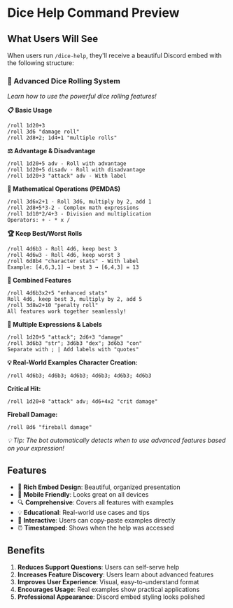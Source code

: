 # Dice Help Command Preview

## What Users Will See

When users run `/dice-help`, they'll receive a beautiful Discord embed with the following structure:

### 🎲 Advanced Dice Rolling System

_Learn how to use the powerful dice rolling features!_

**📋 Basic Usage**

```
/roll 1d20+3
/roll 3d6 "damage roll"
/roll 2d8+2; 1d4+1 "multiple rolls"
```

**⚖️ Advantage & Disadvantage**

```
/roll 1d20+5 adv - Roll with advantage
/roll 1d20+5 disadv - Roll with disadvantage
/roll 1d20+3 "attack" adv - With label
```

**🧮 Mathematical Operations (PEMDAS)**

```
/roll 3d6x2+1 - Roll 3d6, multiply by 2, add 1
/roll 2d8+5*3-2 - Complex math expressions
/roll 1d10*2/4+3 - Division and multiplication
Operators: + - * x /
```

**🏆 Keep Best/Worst Rolls**

```
/roll 4d6b3 - Roll 4d6, keep best 3
/roll 4d6w3 - Roll 4d6, keep worst 3
/roll 6d8b4 "character stats" - With label
Example: [4,6,3,1] → best 3 → [6,4,3] = 13
```

**🔧 Combined Features**

```
/roll 4d6b3x2+5 "enhanced stats"
Roll 4d6, keep best 3, multiply by 2, add 5
/roll 3d8w2+10 "penalty roll"
All features work together seamlessly!
```

**📝 Multiple Expressions & Labels**

```
/roll 1d20+5 "attack"; 2d6+3 "damage"
/roll 3d6b3 "str"; 3d6b3 "dex"; 3d6b3 "con"
Separate with ; | Add labels with "quotes"
```

**💡 Real-World Examples**
**Character Creation:**

```
/roll 4d6b3; 4d6b3; 4d6b3; 4d6b3; 4d6b3; 4d6b3
```

**Critical Hit:**

```
/roll 1d20+8 "attack" adv; 4d6+4x2 "crit damage"
```

**Fireball Damage:**

```
/roll 8d6 "fireball damage"
```

_💡 Tip: The bot automatically detects when to use advanced features based on your expression!_

## Features

- 🎨 **Rich Embed Design**: Beautiful, organized presentation
- 📱 **Mobile Friendly**: Looks great on all devices
- 🔍 **Comprehensive**: Covers all features with examples
- 💡 **Educational**: Real-world use cases and tips
- 🎯 **Interactive**: Users can copy-paste examples directly
- ⏰ **Timestamped**: Shows when the help was accessed

## Benefits

1. **Reduces Support Questions**: Users can self-serve help
2. **Increases Feature Discovery**: Users learn about advanced features
3. **Improves User Experience**: Visual, easy-to-understand format
4. **Encourages Usage**: Real examples show practical applications
5. **Professional Appearance**: Discord embed styling looks polished
